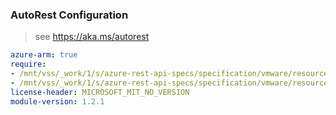### AutoRest Configuration

> see https://aka.ms/autorest

``` yaml
azure-arm: true
require:
- /mnt/vss/_work/1/s/azure-rest-api-specs/specification/vmware/resource-manager/readme.md
- /mnt/vss/_work/1/s/azure-rest-api-specs/specification/vmware/resource-manager/readme.go.md
license-header: MICROSOFT_MIT_NO_VERSION
module-version: 1.2.1
```